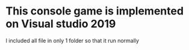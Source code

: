 # This console game is implemented on Visual studio 2019
I included all file in only 1 folder so that it run normally

